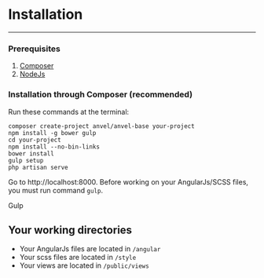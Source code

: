 # Installation

---

### Prerequisites

1. [Composer](//getcomposer.org)
2. [NodeJs](//nodejs.org)

### Installation through Composer (recommended)

Run these commands at the terminal:

```
composer create-project anvel/anvel-base your-project
npm install -g bower gulp
cd your-project
npm install --no-bin-links
bower install
gulp setup
php artisan serve
```

Go to http://localhost:8000. Before working on your AngularJs/SCSS
files, you must run command `gulp`.

<wi><a ui-sref="eli5.show({title: 'gulp'})">Gulp</a></wi>

## Your working directories

- Your AngularJs files are located in `/angular`
- Your scss files are located in `/style`
- Your views are located in `/public/views`